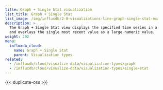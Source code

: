 ```yaml
---
title: Graph + Single Stat visualization
list_title: Graph + Single Stat
list_image: /img/influxdb/2-0-visualizations-line-graph-single-stat-example.png
description: >
  The Graph + Single Stat view displays the specified time series in a line graph
  and overlays the single most recent value as a large numeric value.
weight: 202
menu:
  influxdb_cloud:
    name: Graph + Single Stat
    parent: Visualization types
related:
  - /influxdb/cloud/visualize-data/visualization-types/graph
  - /influxdb/cloud/visualize-data/visualization-types/single-stat
---
```


{{< duplicate-oss >}}
